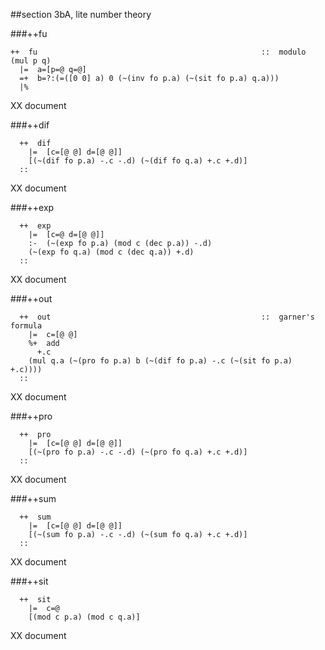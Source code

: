 ##section 3bA, lite number theory

###++fu

```
++  fu                                                  ::  modulo (mul p q)
  |=  a=[p=@ q=@]
  =+  b=?:(=([0 0] a) 0 (~(inv fo p.a) (~(sit fo p.a) q.a)))
  |%
```

XX document

###++dif

```
  ++  dif
    |=  [c=[@ @] d=[@ @]]
    [(~(dif fo p.a) -.c -.d) (~(dif fo q.a) +.c +.d)]
  ::
```

XX document

###++exp

```
  ++  exp
    |=  [c=@ d=[@ @]]
    :-  (~(exp fo p.a) (mod c (dec p.a)) -.d)
    (~(exp fo q.a) (mod c (dec q.a)) +.d)
  ::
```

XX document

###++out

```
  ++  out                                               ::  garner's formula
    |=  c=[@ @]
    %+  add
      +.c
    (mul q.a (~(pro fo p.a) b (~(dif fo p.a) -.c (~(sit fo p.a) +.c))))
  ::
```

XX document

###++pro

```
  ++  pro
    |=  [c=[@ @] d=[@ @]]
    [(~(pro fo p.a) -.c -.d) (~(pro fo q.a) +.c +.d)]
  ::
```

XX document

###++sum

```
  ++  sum
    |=  [c=[@ @] d=[@ @]]
    [(~(sum fo p.a) -.c -.d) (~(sum fo q.a) +.c +.d)]
  ::
```

XX document

###++sit

```
  ++  sit
    |=  c=@
    [(mod c p.a) (mod c q.a)]
```

XX document

